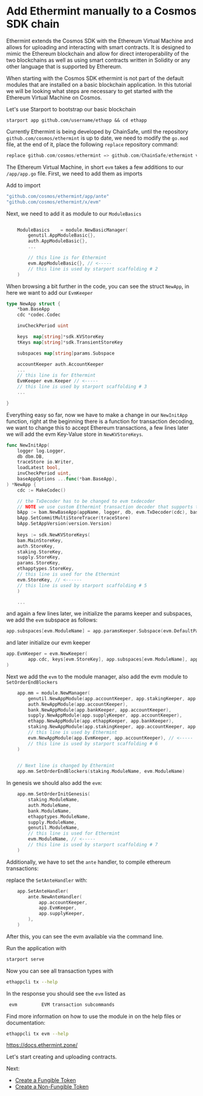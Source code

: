 # Add Ethermint manually to a Cosmos SDK chain

Ethermint extends the Cosmos SDK with the Ethereum Virtual Machine and allows for uploading and interacting with smart contracts. It is designed to mimic the Ethereum blockchain and allow for direct interoperability of the two blockchains as well as using smart contracts written in Solidity or any other language that is supported by Ethereum.

When starting with the Cosmos SDK ethermint is not part of the default modules that are installed on a basic blockchain application. In this tutorial we will be looking what steps are necessary to get started with the Ethereum Virtual Machine on Cosmos.

Let's use Starport to bootstrap our basic blockchain

`starport app github.com/username/ethapp && cd ethapp`

Currently Ethermint is being developed by ChainSafe, until the repository `github.com/cosmos/ethermint` is up to date, we need to modify the `go.mod` file, at the end of it, place the following `replace` repository command:

```go
replace github.com/cosmos/ethermint => github.com/ChainSafe/ethermint v0.2.0-rc4
```
 
The Ethereum Virtual Machine, in short `evm` takes a few additions to our `/app/app.go` file. First, we need to add them as imports

Add to import
```go
"github.com/cosmos/ethermint/app/ante"
"github.com/cosmos/ethermint/x/evm"
```

Next, we need to add it as module to our `ModuleBasics`

```go

	ModuleBasics    = module.NewBasicManager(
		genutil.AppModuleBasic{},
        auth.AppModuleBasic{},
        ...

		// this line is for Ethermint
		evm.AppModuleBasic{}, // <-----
        // this line is used by starport scaffolding # 2
    )
```

When browsing a bit further in the code, you can see the struct `NewApp`, in here we want to add our `EvmKeeper`

```go
type NewApp struct {
	*bam.BaseApp
	cdc *codec.Codec

	invCheckPeriod uint

	keys  map[string]*sdk.KVStoreKey
	tKeys map[string]*sdk.TransientStoreKey

	subspaces map[string]params.Subspace

    accountKeeper auth.AccountKeeper
    ...
    // this line is for Ethermint
	EvmKeeper evm.Keeper // <-----
    // this line is used by starport scaffolding # 3
    ...

}

```

Everything easy so far, now we have to make a change in our `NewInitApp` function, right at the beginning there is a function for transaction decoding, we want to change this to accept Ethereum transactions, a few lines later we will add the evm Key-Value store in `NewKVStoreKeys`.

```go
func NewInitApp(
	logger log.Logger,
	db dbm.DB,
	traceStore io.Writer,
	loadLatest bool,
	invCheckPeriod uint,
	baseAppOptions ...func(*bam.BaseApp),
) *NewApp {
	cdc := MakeCodec()

	// the TxDecoder has to be changed to evm txdecoder
	// NOTE we use custom Ethermint transaction decoder that supports the sdk.Tx interface instead of sdk.StdTx
	bApp := bam.NewBaseApp(appName, logger, db, evm.TxDecoder(cdc), baseAppOptions...) // <------
	bApp.SetCommitMultiStoreTracer(traceStore)
    bApp.SetAppVersion(version.Version)
    
    keys := sdk.NewKVStoreKeys(
    bam.MainStoreKey,
    auth.StoreKey,
    staking.StoreKey,
    supply.StoreKey,
    params.StoreKey,
    ethapptypes.StoreKey,
    // this line is used for the Ethermint
    evm.StoreKey, // <------
    // this line is used by starport scaffolding # 5
    )

    ...
```

and again a few lines later, we initialize the params keeper and subspaces, we add the `evm` subspace as follows:

```go
app.subspaces[evm.ModuleName] = app.paramsKeeper.Subspace(evm.DefaultParamspace)
```

and later initialize our evm keeper

```go
app.EvmKeeper = evm.NewKeeper(
		app.cdc, keys[evm.StoreKey], app.subspaces[evm.ModuleName], app.accountKeeper,
)
```

Next we add the `evm` to the module manager, also add the evm module to `SetOrderEndBlockers` 

```go
	app.mm = module.NewManager(
		genutil.NewAppModule(app.accountKeeper, app.stakingKeeper, app.BaseApp.DeliverTx),
		auth.NewAppModule(app.accountKeeper),
		bank.NewAppModule(app.bankKeeper, app.accountKeeper),
		supply.NewAppModule(app.supplyKeeper, app.accountKeeper),
		ethapp.NewAppModule(app.ethappKeeper, app.bankKeeper),
		staking.NewAppModule(app.stakingKeeper, app.accountKeeper, app.supplyKeeper),
		// this line is used by Ethermint
		evm.NewAppModule(app.EvmKeeper, app.accountKeeper), // <-----
		// this line is used by starport scaffolding # 6
    )
    

	// Next line is changed by Ethermint
	app.mm.SetOrderEndBlockers(staking.ModuleName, evm.ModuleName)
```

In genesis we should also add the `evm`:

```go
	app.mm.SetOrderInitGenesis(
		staking.ModuleName,
		auth.ModuleName,
		bank.ModuleName,
		ethapptypes.ModuleName,
		supply.ModuleName,
		genutil.ModuleName,
		// this line is used for Ethermint
		evm.ModuleName, // <-----
		// this line is used by starport scaffolding # 7
	)
```

Additionally, we have to set the `ante` handler, to compile ethereum transactions:

replace the `SetAnteHandler` with:


```go
	app.SetAnteHandler(
		ante.NewAnteHandler(
			app.accountKeeper,
			app.EvmKeeper,
			app.supplyKeeper,
		),
	)
```

After this, you can see the evm available via the command line.

Run the application with 

```bash
starport serve
```

Now you can see all transaction types with

```bash
ethappcli tx --help
```

In the response you should see the `evm` listed as

```bash
 evm         EVM transaction subcommands
```

Find more information on how to use the module in on the help files or documentation:

```bash
ethappcli tx evm --help
```

https://docs.ethermint.zone/

Let's start creating and uploading contracts.

Next:

- [Create a Fungible Token](04%20usecases/02_erc20/02_erc20.md)
- [Create a Non-Fungible Token](04%20usecases/04_nft/04_nft.md)